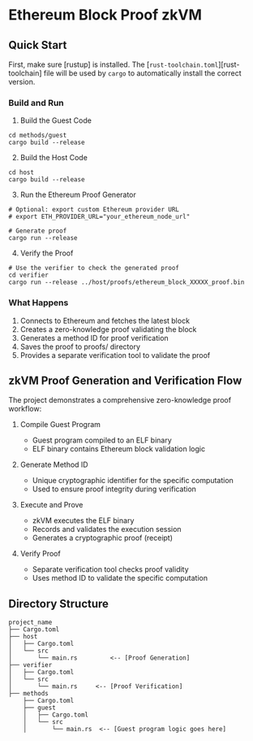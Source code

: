 # Ethereum Block Proof zkVM

## Quick Start

First, make sure [rustup] is installed. The
[`rust-toolchain.toml`][rust-toolchain] file will be used by `cargo` to
automatically install the correct version.

### Build and Run
1. Build the Guest Code
```
cd methods/guest
cargo build --release
```
2. Build the Host Code
```
cd host
cargo build --release
```
3. Run the Ethereum Proof Generator
```
# Optional: export custom Ethereum provider URL
# export ETH_PROVIDER_URL="your_ethereum_node_url"

# Generate proof
cargo run --release
```
4. Verify the Proof
```
# Use the verifier to check the generated proof
cd verifier
cargo run --release ../host/proofs/ethereum_block_XXXXX_proof.bin
```
### What Happens

1. Connects to Ethereum and fetches the latest block
2. Creates a zero-knowledge proof validating the block
3. Generates a method ID for proof verification
4. Saves the proof to proofs/ directory
5. Provides a separate verification tool to validate the proof

## zkVM Proof Generation and Verification Flow

The project demonstrates a comprehensive zero-knowledge proof workflow:

1. Compile Guest Program

   * Guest program compiled to an ELF binary
   * ELF binary contains Ethereum block validation logic


2. Generate Method ID

    * Unique cryptographic identifier for the specific computation
    * Used to ensure proof integrity during verification


3. Execute and Prove

   * zkVM executes the ELF binary
   * Records and validates the execution session
   * Generates a cryptographic proof (receipt)


4. Verify Proof

   * Separate verification tool checks proof validity
   * Uses method ID to validate the specific computation

## Directory Structure

```text
project_name
├── Cargo.toml
├── host
│   ├── Cargo.toml
│   └── src
│       └── main.rs         <-- [Proof Generation]
├── verifier
│   ├── Cargo.toml
│   └── src
│       └── main.rs     <-- [Proof Verification]
├── methods
    ├── Cargo.toml
    ├── guest
    │   ├── Cargo.toml
    │   └── src
    │       └── main.rs  <-- [Guest program logic goes here]
    